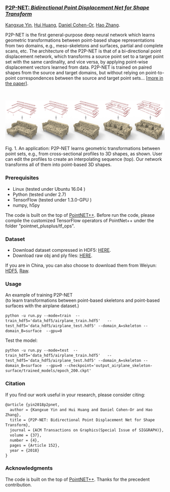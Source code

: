 ### <a href="http://kangxue.org/papers/p2pnet.pdf"> P2P-NET: *Bidirectional Point Displacement Net for Shape Transform*</a>
<a href="http://kangxue.org">Kangxue Yin</a>, <a href="http://vcc.szu.edu.cn/~huihuang/">Hui Huang</a>, <a href="http://www.cs.tau.ac.il/~dcor/">Daniel Cohen-Or</a>, <a href="https://www.cs.sfu.ca/~haoz/">Hao Zhang</a>.

P2P-NET is the first general-purpose deep neural network which learns geometric transformations between point-based shape representations from two domains, e.g., meso-skeletons and surfaces, partial and complete scans, etc.
The architecture of the P2P-NET is that of a bi-directional point displacement network, which transforms a source point set to a target point set with the same cardinality, and vice versa, by applying point-wise displacement vectors learned from data. 
P2P-NET is trained on paired shapes from the source and target domains, but without relying on point-to-point correspondences between the source and target point sets...  [<a href="http://kangxue.org/papers/p2pnet.pdf">more in the paper</a>].

<br/>

![interpolate](figures/interpolate.jpg)

Fig. 1. An application: P2P-NET learns geometric transformations between point sets, e.g., from cross-sectional profiles to 3D shapes, as shown. User can edit the profiles to create an interpolating sequence (top). Our network transforms all of them into point-based 3D shapes. 
<br/>

### Prerequisites

- Linux (tested under Ubuntu 16.04 )
- Python (tested under 2.7)
- TensorFlow (tested under 1.3.0-GPU )
- numpy, h5py

The code is built on the top of 
<a href="https://github.com/charlesq34/pointnet2">PointNET++</a>.  Before run the code, please compile the   customized TensorFlow operators of PointNet++ under the folder "pointnet\_plusplus/tf\_ops".

### Dataset

- Download dataset compressed in HDF5:
 <a href="https://www.dropbox.com/s/fz3khhwx6cxdnb5/data_hdf5.zip?dl=1">HERE</a>.
- Download raw obj and ply files:
 <a href="https://www.dropbox.com/s/ezmmu9k66rdxoiu/data_raw.zip?dl=1">HERE</a>.

If you are in China, you can also choose to download them from Weiyun:
<a href="https://share.weiyun.com/5RrG084">HDF5</a>,
<a href="https://share.weiyun.com/5xbVwaf">Raw</a>.


### Usage

An example of training P2P-NET 
<br/>
(to learn transformations between point-based skeletons and point-based surfaces with the airplane dataset.)

	python -u run.py --mode=train  --train_hdf5='data_hdf5/airplane_train.hdf5'   --test_hdf5='data_hdf5/airplane_test.hdf5' --domain_A=skeleton --domain_B=surface  --gpu=0

Test the model:

	python -u run.py --mode=test  --train_hdf5='data_hdf5/airplane_train.hdf5'   --test_hdf5='data_hdf5/airplane_test.hdf5' --domain_A=skeleton --domain_B=surface  --gpu=0 --checkpoint='output_airplane_skeleton-surface/trained_models/epoch_200.ckpt'


### Citation
If you find our work useful in your research, please consider citing:

    @article {yin2018p2pnet,
      author = {Kangxue Yin and Hui Huang and Daniel Cohen-Or and Hao Zhang},
      title = {P2P-NET: Bidirectional Point Displacement Net for Shape Transform},
      journal = {ACM Transactions on Graphics(Special Issue of SIGGRAPH)},
      volume = {37},
      number = {4},
      pages = {Article 152},
      year = {2018}
    }



### Acknowledgments
The code is built on the top of 
<a href="https://github.com/charlesq34/pointnet2">PointNET++</a>. 
Thanks for the precedent contribution.